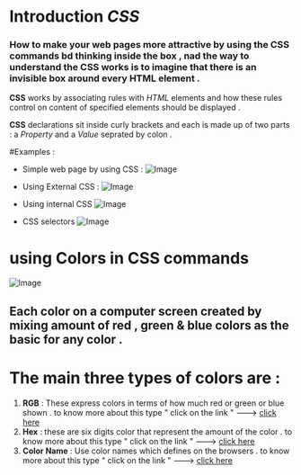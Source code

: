 # Introduction  *CSS* 

### How to make your web pages more attractive by using the CSS commands bd thinking inside the box , nad the way to understand the **CSS** works is to imagine that there is an invisible box around every **HTML** element . 

**CSS** works by associating rules with *HTML* elements and how these rules control on content of specified elements should be displayed . 

**CSS** declarations sit inside curly brackets and each is made up of two parts : a *Property* and a *Value* seprated by colon . 

#Examples : 
* Simple web page by using CSS : 
![Image](https://www.dmxzone.com/downloads/images/CSS_regions_1.png)

* Using External CSS : 
![Image](https://www.homeandlearn.co.uk/WD/images/chapter4/external_styles_about_code.gif)

* Using internal CSS 
![Image](https://i.stack.imgur.com/K59EF.gif)

* CSS selectors 
![Image](https://kevinyank.com/assets/images/blog/css-selectors-redux/slide.002.png)


# using Colors in CSS commands

![Image](https://matplotlib.org/3.1.1/_images/sphx_glr_named_colors_003.png)

## Each color on a computer screen created by mixing amount of red , green & blue colors as the basic for any color .

# The main three types of colors are :
1. **RGB** : These express colors in terms of how much red or green or blue shown .
to know more about this type " click on the link " ---> [click here](https://github.com/Nsuliman/learing-journal/blob/master/Thegrowthmindset.md)
2. **Hex** : these are six digits color that represent the amount of the color .
to know more about this type " click on the link " ---> [click here](https://github.com/Nsuliman/learing-journal/blob/master/Thegrowthmindset.md)
3. **Color Name** : Use color names which defines on the browsers . 
to know more about this type " click on the link " ---> [click here](https://github.com/Nsuliman/learing-journal/blob/master/Thegrowthmindset.md)

